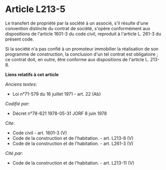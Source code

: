 # Article L213-5

Le transfert de propriété par la société à un associé, s'il résulte d'une convention distincte du contrat de société, s'opère
conformément aux dispositions de l'article 1601-3 du code civil, reproduit à l'article L. 261-3 du présent code. 

Si la société n'a pas confié à un promoteur immobilier la réalisation de son programme de construction, la conclusion d'un
tel contrat est obligatoire ; ce contrat doit, en outre, être conforme aux dispositions de l'article L. 213-8.

**Liens relatifs à cet article**

_Anciens textes_:

  - Loi n°71-579 du 16 juillet 1971 - art. 22 (Ab)

_Codifié par_:

  - Décret n°78-621 1978-05-31 JORF 8 juin 1978

_Cite_:

  - Code civil - art. 1601-3 (V)
  - Code de la construction et de l'habitation. - art. L213-8 (V)
  - Code de la construction et de l'habitation. - art. L261-3 (V)

_Cité par_:

  - Code de la construction et de l'habitation. - art. L213-11 (V)
